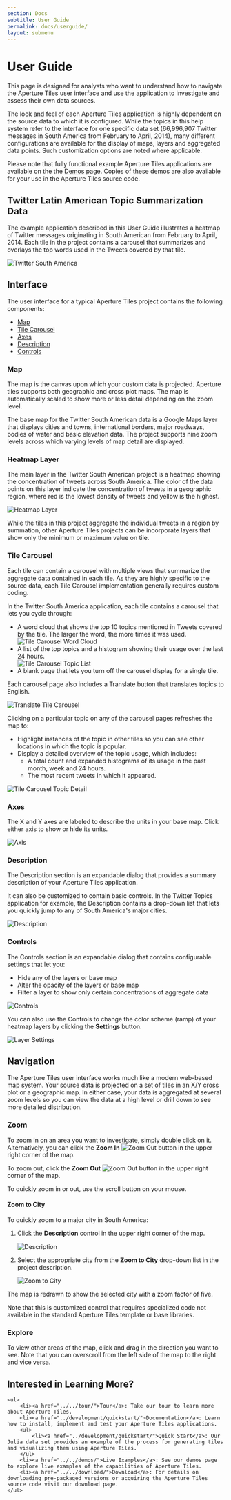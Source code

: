 ```yaml
---
section: Docs
subtitle: User Guide
permalink: docs/userguide/
layout: submenu
---
```


# User Guide #

This page is designed for analysts who want to understand how to navigate the Aperture Tiles user interface and use the application to investigate and assess their own data sources.

The look and feel of each Aperture Tiles application is highly dependent on the source data to which it is configured. While the topics in this help system refer to the interface for one specific data set (66,996,907 Twitter messages in South America from February to April, 2014), many different configurations are available for the display of maps, layers and aggregated data points. Such customization options are noted where applicable.

Please note that fully functional example Aperture Tiles applications are available on the the [Demos](../../demos/) page. Copies of these demos are also available for your use in the Aperture Tiles source code.

## <a name="twitter-data"></a> Twitter Latin American Topic Summarization Data ##

The example application described in this User Guide illustrates a heatmap of Twitter messages originating in South American from February to April, 2014. Each tile in the project contains a carousel that summarizes and overlays the top words used in the Tweets covered by that tile. 

<img src="../../img/twitter-sa.png" class="screenshot" alt="Twitter South America" />

## <a name="interface"></a> Interface ##

The user interface for a typical Aperture Tiles project contains the following components:

- [Map](#int-map)
- [Tile Carousel](#int-carousel)
- [Axes](#int-axes)
- [Description](#int-desc)
- [Controls](#int-controls)

### <a name="int-map"></a> Map ###

The map is the canvas upon which your custom data is projected. Aperture tiles supports both geographic and cross plot maps. The map is automatically scaled to show more or less detail depending on the zoom level.

The base map for the Twitter South American data is a Google Maps layer that displays cities and towns, international borders, major roadways, bodies of water and basic elevation data. The project supports nine zoom levels across which varying levels of map detail are displayed. 

### <a name="int-heatmap"></a> Heatmap Layer ###

The main layer in the Twitter South American project is a heatmap showing the concentration of tweets across South America. The color of the data points on this layer indicate the concentration of tweets in a geographic region, where red is the lowest density of tweets and yellow is the highest.

<img src="../../img/heatmap.png" class="screenshot" alt="Heatmap Layer" />

While the tiles in this project aggregate the individual tweets in a region by summation, other Aperture Tiles projects can be incorporate layers that show only the minimum or maximum value on tile.  

### <a name="int-carousel"></a> Tile Carousel ###

Each tile can contain a carousel with multiple views that summarize the aggregate data contained in each tile. As they are highly specific to the source data, each Tile Carousel implementation generally requires custom coding.

In the Twitter South America application, each tile contains a carousel that lets you cycle through:

- A word cloud that shows the top 10 topics mentioned in Tweets covered by the tile. The larger the word, the more times it was used.
	<br/><img src="../../img/carousel-cloud.png" class="screenshot" alt="Tile Carousel Word Cloud" />
- A list of the top topics and a histogram showing their usage over the last 24 hours.
	<br/><img src="../../img/carousel-list.png" class="screenshot" alt="Tile Carousel Topic List" />
- A blank page that lets you turn off the carousel display for a single tile.

Each carousel page also includes a Translate button that translates topics to English.

<img src="../../img/carousel-translate.png" class="screenshot" alt="Translate Tile Carousel" />

Clicking on a particular topic on any of the carousel pages refreshes the map to:

- Highlight instances of the topic in other tiles so you can see other locations in which the topic is popular.
- Display a detailed overview of the topic usage, which includes:
	- A total count and expanded histograms of its usage in the past month, week and 24 hours.
	- The most recent tweets in which it appeared.

<img src="../../img/carousel-detail.png" class="screenshot" alt="Tile Carousel Topic Detail" />

### <a name="int-axes"></a> Axes ###

The X and Y axes are labeled to describe the units in your base map. Click either axis to show or hide its units.

<img src="../../img/axis.png" class="screenshot" alt="Axis" />

### <a name="int-desc"></a> Description ###

The Description section is an expandable dialog that provides a summary description of your Aperture Tiles application.

It can also be customized to contain basic controls. In the Twitter Topics application for example, the Description contains a drop-down list that lets you quickly jump to any of South America's major cities.

<img src="../../img/description-expanded.png" class="screenshot" alt="Description" />

### <a name="int-controls"></a> Controls ###

The Controls section is an expandable dialog that contains configurable settings that let you:

- Hide any of the layers or base map
- Alter the opacity of the layers or base map
- Filter a layer to show only certain concentrations of aggregate data

<img src="../../img/controls.png" class="screenshot" alt="Controls" />

You can also use the Controls to change the color scheme (ramp) of your heatmap layers by clicking the **Settings** button.

<img src="../../img/controls-settings.png" class="screenshot" alt="Layer Settings" />

## <a name="navigation"></a> Navigation ##

The Aperture Tiles user interface works much like a modern web-based map system. Your source data is projected on a set of tiles in an X/Y cross plot or a geographic map. In either case, your data is aggregated at several zoom levels so you can view the data at a high level or drill down to see more detailed distribution.

### <a name="zoom"></a> Zoom ###

To zoom in on an area you want to investigate, simply double click on it. Alternatively, you can click the **Zoom In** ![Zoom Out](../../img/zoom-in.png) button in the upper right corner of the map.  

To zoom out, click the **Zoom Out** ![Zoom Out](../../img/zoom-out.png) button in the upper right corner of the map.

To quickly zoom in or out, use the scroll button on your mouse.

#### <a name="zoom-to-city"></a> Zoom to City ####

To quickly zoom to a major city in South America:

1. Click the **Description** control in the upper right corner of the map.

	<img src="../../img/description.png" class="screenshot" alt="Description" />

2. Select the appropriate city from the **Zoom to City** drop-down list in the project description.

	<img src="../../img/zoom-to-city.png" class="screenshot" alt="Zoom to City" />

The map is redrawn to show the selected city with a zoom factor of five.

Note that this is customized control that requires specialized code not available in the standard Aperture Tiles template or base libraries.

### <a name="explore"></a> Explore ###

To view other areas of the map, click and drag in the direction you want to see. Note that you can overscroll from the left side of the map to the right and vice versa.

<div class="git">
	<h2>Interested in Learning More?</h2>

	<ul>
		<li><a href="../../tour/">Tour</a>: Take our tour to learn more about Aperture Tiles.
		<li><a href="../development/quickstart/">Documentation</a>: Learn how to install, implement and test your Aperture Tiles applications.
		<ul>
			<li><a href="../development/quickstart/">Quick Start</a>: Our Julia data set provides an example of the process for generating tiles and visualizing them using Aperture Tiles.
		</ul>
		<li><a href="../../demos/">Live Examples</a>: See our demos page to explore live examples of the capabilities of Aperture Tiles.
		<li><a href="../../download/">Download</a>: For details on downloading pre-packaged versions or acquiring the Aperture Tiles source code visit our download page.
	</ul>
</div>